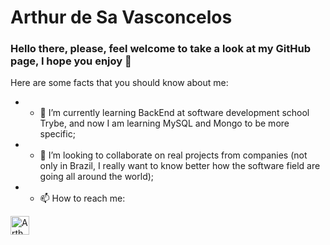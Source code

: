 # Arthur de Sa Vasconcelos

### Hello there, please, feel welcome to take a look at my GitHub page, I hope you enjoy 👋

Here are some facts that you should know about me:

- - 🌱 I’m currently learning BackEnd at software development school Trybe, and now I am learning MySQL and Mongo to be more specific;
- - 👯 I’m looking to collaborate on real projects from companies (not only in Brazil, I really want to know better how the software field are going all around the world);
- - 📫 How to reach me: 
<a href = "https://www.linkedin.com/in/arthur-de-s%C3%A1-vasconcelos-2b60b8112/" target="_blank">
<img align="center" alt="Arthurs-Linkedin-picture" height="30" weight="40" src="https://www.google.com/url?sa=i&url=https%3A%2F%2Ffavpng.com%2Fpng_search%2Flinkedin-logo&psig=AOvVaw05RsLTxBxNU5UL954SCewF&ust=1615938287347000&source=images&cd=vfe&ved=0CAIQjRxqFwoTCOjAvq-9s-8CFQAAAAAdAAAAABAD">

<!--
**arthurdesa94/arthurdesa94** is a ✨ _special_ ✨ repository because its `README.md` (this file) appears on your GitHub profile.

Here are some ideas to get you started:

- 🔭 I’m currently working on ...
- 🌱 I’m currently learning ...
- 👯 I’m looking to collaborate on ...
- 🤔 I’m looking for help with ...
- 💬 Ask me about ...
- 📫 How to reach me: ...
- 😄 Pronouns: ...
- ⚡ Fun fact: ...
-->

